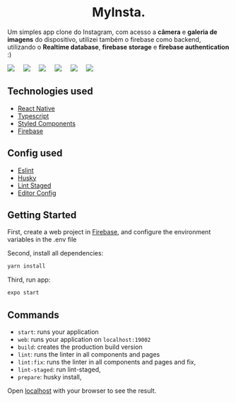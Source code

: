 <h1 align="center">MyInsta.</h1>
<p>
Um simples app clone do Instagram, com acesso a <strong>câmera</strong> e
<strong>galeria de imagens</strong> do dispositivo, utilizei também o firebase como backend,
utilizando o <strong>Realtime database</strong>, <strong>firebase storage</strong> e
<strong>firebase authentication</strong> :)
</p>

<p align="left">
  <img src="./screens/login.png"/>
  &nbsp; &nbsp;
  <img src="./screens/register.png"/>
  &nbsp; &nbsp;
  <img src="./screens/pickimage.png"/>
  &nbsp; &nbsp;
  <img src="./screens/image-selected.png"/>
  &nbsp; &nbsp;
  <img src="./screens/feed.png"/>
  &nbsp; &nbsp;
  <img src="./screens/logout.png"/>
</p>

## Technologies used
  - [React Native](https://reactnative.dev)
  - [Typescript](https://www.typescriptlang.org)
  - [Styled Components](https://www.styled-components.com)
  - [Firebase](https://firebase.google.com/)

## Config used
  - [Eslint](https://eslint.org)
  - [Husky](https://typicode.github.io/husky/#/)
  - [Lint Staged](https://github.com/okonet/lint-staged)
  - [Editor Config](https://editorconfig.org/)

## Getting Started

First, create a web project in [Firebase](https://firebase.google.com/),
and configure the environment variables in the .env file

Second, install all dependencies:

```bash
yarn install
```

Third, run app:

```bash
expo start
```

## Commands

- `start`: runs your application
- `web`: runs your application on `localhost:19002`
- `build`: creates the production build version
- `lint`: runs the linter in all components and pages
- `lint:fix`: runs the linter in all components and pages and fix,
- `lint-staged`: run lint-staged,
- `prepare`: husky install,

Open [localhost](http://localhost:19002/) with your browser to see the result.
